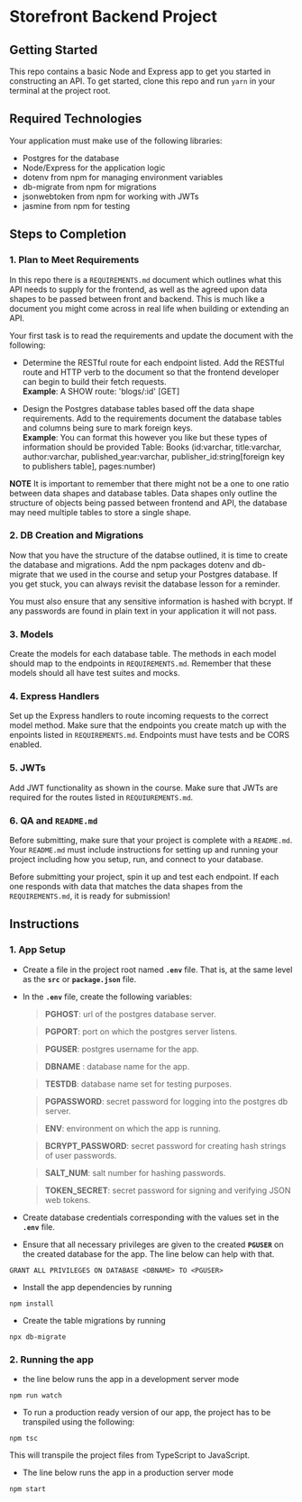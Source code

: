 # Storefront Backend Project

## Getting Started

This repo contains a basic Node and Express app to get you started in constructing an API. To get started, clone this repo and run `yarn` in your terminal at the project root.

## Required Technologies
Your application must make use of the following libraries:
- Postgres for the database
- Node/Express for the application logic
- dotenv from npm for managing environment variables
- db-migrate from npm for migrations
- jsonwebtoken from npm for working with JWTs
- jasmine from npm for testing

## Steps to Completion

### 1. Plan to Meet Requirements

In this repo there is a `REQUIREMENTS.md` document which outlines what this API needs to supply for the frontend, as well as the agreed upon data shapes to be passed between front and backend. This is much like a document you might come across in real life when building or extending an API. 

Your first task is to read the requirements and update the document with the following:
- Determine the RESTful route for each endpoint listed. Add the RESTful route and HTTP verb to the document so that the frontend developer can begin to build their fetch requests.    
**Example**: A SHOW route: 'blogs/:id' [GET] 

- Design the Postgres database tables based off the data shape requirements. Add to the requirements document the database tables and columns being sure to mark foreign keys.   
**Example**: You can format this however you like but these types of information should be provided
Table: Books (id:varchar, title:varchar, author:varchar, published_year:varchar, publisher_id:string[foreign key to publishers table], pages:number)

**NOTE** It is important to remember that there might not be a one to one ratio between data shapes and database tables. Data shapes only outline the structure of objects being passed between frontend and API, the database may need multiple tables to store a single shape. 

### 2.  DB Creation and Migrations

Now that you have the structure of the databse outlined, it is time to create the database and migrations. Add the npm packages dotenv and db-migrate that we used in the course and setup your Postgres database. If you get stuck, you can always revisit the database lesson for a reminder. 

You must also ensure that any sensitive information is hashed with bcrypt. If any passwords are found in plain text in your application it will not pass.

### 3. Models

Create the models for each database table. The methods in each model should map to the endpoints in `REQUIREMENTS.md`. Remember that these models should all have test suites and mocks.

### 4. Express Handlers

Set up the Express handlers to route incoming requests to the correct model method. Make sure that the endpoints you create match up with the enpoints listed in `REQUIREMENTS.md`. Endpoints must have tests and be CORS enabled. 

### 5. JWTs

Add JWT functionality as shown in the course. Make sure that JWTs are required for the routes listed in `REQUIUREMENTS.md`.

### 6. QA and `README.md`

Before submitting, make sure that your project is complete with a `README.md`. Your `README.md` must include instructions for setting up and running your project including how you setup, run, and connect to your database. 

Before submitting your project, spin it up and test each endpoint. If each one responds with data that matches the data shapes from the `REQUIREMENTS.md`, it is ready for submission!


## Instructions
### 1. App Setup
- Create a file in the project root named **`.env`** file. That is, at the same level as the **`src`** or **`package.json`** file.
- In the **`.env`** file, create the following variables:
  >**PGHOST**: url of the postgres database server.

  >**PGPORT**: port on which the postgres server listens.

  >**PGUSER**: postgres username for the app.

  >**DBNAME** : database name for the app.

  >**TESTDB**: database name set for testing purposes.

  >**PGPASSWORD**: secret password for logging into the postgres db server.

  >**ENV**: environment on which the app is running.

  >**BCRYPT_PASSWORD**: secret password for creating hash strings of user passwords.

  >**SALT_NUM**: salt number for hashing passwords.

  >**TOKEN_SECRET**: secret password for signing and verifying JSON web tokens.
- Create database credentials corresponding with the values set in the **`.env`** file.
- Ensure that all necessary privileges are given to the created **`PGUSER`**  on the created database for the app. The line below can help with that.
```
GRANT ALL PRIVILEGES ON DATABASE <DBNAME> TO <PGUSER>
```
- Install the app dependencies by running
```
npm install 
```
- Create the table migrations by running 
```
npx db-migrate
```
### 2. Running the app
- the line below runs the app in a development server mode
```
npm run watch
```
- To run a production ready version of our app, the  project has to be transpiled using the following:
```
npm tsc
```
This will transpile the project files from TypeScript to JavaScript.
- The line below runs the app in a production server mode
```
npm start
```